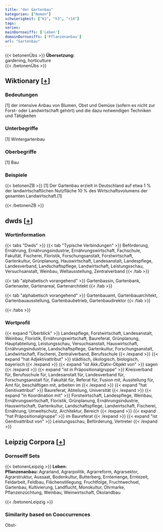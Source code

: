 ```yaml
---
title: "der Gartenbau"
kategorien: ["Nomen"]
schwierigkeit: ["k1", "h3", "r14"]
tags:
series:
mainDornseiffs: ['Leben']
domainDornseiffs: ['Pflanzenanbau']
url: "Gartenbau"
---
```


{{< betonenÜbs >}}
**Übersetzung:**  
gardening, horticulture  
{{< /betonenÜbs >}}

## Wiktionary [[+](https://de.wiktionary.org/wiki/Gartenbau)]

### Bedeutungen
[1] der intensive Anbau von Blumen, Obst und Gemüse (sofern es nicht zur Forst- oder Landwirtschaft gehört) und die dazu notwendigen Techniken und Tätigkeiten  

### Unterbegriffe
[1] Wintergartenbau  

### Oberbegriffe
[1] Bau  

### Beispiele
{{< betonenZB >}}
[1] Der Gartenbau erzielt in Deutschland auf etwa 1 % der landwirtschaftlichen Nutzfläche 10 % des Wirtschaftsvolumens der gesamten Landwirtschaft.[1]  

{{< /betonenZB >}}


## dwds [[+](https://www.dwds.de/wb/Gartenbau)]

### Wortinformation
{{< tabs "Dwds" >}}
{{< tab "Typische Verbindungen" >}}
Beförderung, Ernährung, Ernährungsindustrie, Ernährungswirtschaft, Fachschule, Fakultät, Fischerei, Floristik, Forschungsanstalt, Forstwirtschaft, Gartenkultur, Grünplanung, Hauswirtschaft, Landesanstalt, Landespflege, Landesverband, Landschaftspflege, Landwirtschaft, Leistungsschau, Versuchsanstalt, Weinbau, Weltausstellung, Zentralverband
{{< /tab >}}

{{< tab "alphabetisch vorangehend" >}}
Gartenbassin, Gartenbank, Gartenaster, Gartenareal, Gartenarchitekt
{{< /tab >}}

{{< tab "alphabetisch vorangehend" >}}
Gartenbauamt, Gartenbauarchitekt, Gartenbauausstellung, Gartenbaubetrieb, Gartenbaudirektor
{{< /tab >}}

{{< /tabs >}}

### Wortprofil
{{< expand "Überblick" >}} Landespflege, Forstwirtschaft, Landesanstalt, Weinbau, Floristik, Ernährungswirtschaft, Baureferat, Grünplanung, Hauptabteilung, Leistungsschau, Versuchsanstalt, Hauswirtschaft, Ernährungsindustrie, Landschaftspflege, Gartenkultur, Forschungsanstalt, Landwirtschaft, Fischerei, Zentralverband, Berufsschule {{< /expand >}}
{{< expand "hat Adjektivattribut" >}} städtisch, ökologisch, biologisch, bayerisch {{< /expand >}}
{{< expand "ist Akk./Dativ-Objekt von" >}} sagen {{< /expand >}}
{{< expand "ist in Präpositionalgruppe" >}} Kreisverband für, Berufsschule für, Landesanstalt für, Landesverband für, Forschungsanstalt für, Fakultät für, Referat für, Fusion mit, Ausstellung für, Amt für, beschäftigen mit, arbeiten im {{< /expand >}}
{{< expand "hat Genitivattribut" >}} Baureferat, Abteilung, Universität {{< /expand >}}
{{< expand "in Koordination mit" >}} Forstwirtschaft, Landespflege, Weinbau, Ernährungswirtschaft, Floristik, Grünplanung, Ernährungsindustrie, Hauswirtschaft, Gartenkultur, Landschaftspflege, Landwirtschaft, Fischerei, Ernährung, Umweltschutz, Architektur, Bereich {{< /expand >}}
{{< expand "hat Präpositionalgruppe" >}} im Baureferat {{< /expand >}}
{{< expand "ist Genitivattribut von" >}} Leistungsschau, Beförderung, Vertreter {{< /expand >}}

## Leipzig Corpora [[+](https://corpora.uni-leipzig.de/en/res?word=Gartenbau&corpusId=deu_newscrawl-public_2018)]

### Dornseiff Sets
{{< betonenLeipzig >}}
**Leben:**  
**Pflanzenanbau:** Agrarland, Agrarpolitik, Agrarreform, Agrarsektor, Agrarstruktur, Aussaat, Bodenkultur, Butterberg, Erntemenge, Erntezeit, Feldarbeit, Feldbau, Flächenstillegung, Fruchtfolge, Fruchtwechsel, Gartenbau, Kultivierung, Landflucht, Monokultur, Ohrmarke, Pflanzenzüchtung, Weinbau, Weinwirtschaft, Ökolandbau  

{{< /betonenLeipzig >}}

### Similarity based on Cooccurrences
Obst-

